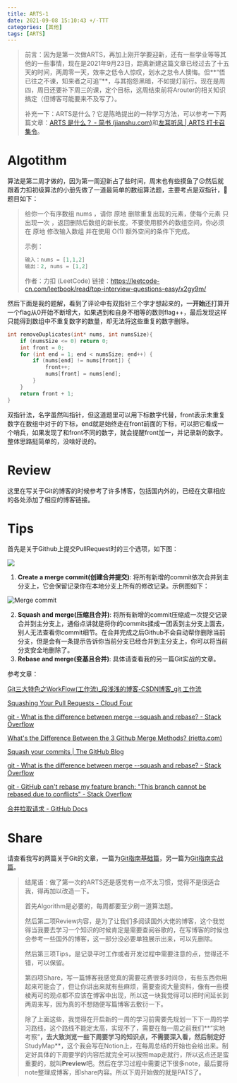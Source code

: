 ```yaml
---
title: ARTS-1
date: 2021-09-08 15:10:43 +/-TTT
categories: [其他]
tags: [ARTS]
---
```


> 前言：因为是第一次做ARTS，再加上刚开学要迎新，还有一些学业等等其他的一些事情，现在是2021年9月23日，距离新建这篇文章已经过去了十五天的时间，两周零一天，效率之低令人惊叹，划水之怠令人懊悔。但**“悟已往之不谏，知来者之可追”**，与其抱怨黑暗，不如提灯前行。现在是周四，周日还要补下周三的课，定个目标，这周结束前将Arouter的相关知识搞定（但博客可能要来不及写了）。
>
> 补充一下：ARTS是什么？它是陈皓提出的一种学习方法，可以参考一下两篇文章：[ARTS 是什么？ - 简书 (jianshu.com)](https://www.jianshu.com/p/951607ebbba0)和[左耳听风 | ARTS 打卡召集令](https://time.geekbang.org/column/article/85839)。

# Algotithm

算法是第二周才做的，因为第一周迎新占了些时间，周末也有些摸鱼了😥然后就跟着力扣初级算法的小册先做了一道最简单的数组算法题，主要考点是双指针，🤧题目如下：

> 给你一个有序数组 nums ，请你 原地 删除重复出现的元素，使每个元素 只出现一次 ，返回删除后数组的新长度。不要使用额外的数组空间，你必须在 原地 修改输入数组 并在使用 O(1) 额外空间的条件下完成。
>
> 示例：
>
> ```c
> 输入：nums = [1,1,2]
> 输出：2, nums = [1,2]
> ```
>
> 作者：力扣 (LeetCode)
> 链接：https://leetcode-cn.com/leetbook/read/top-interview-questions-easy/x2gy9m/

然后下面是我的题解，看到了评论中有双指针三个字才想起来的，**一开始**还打算开一个flag从0开始不断增大，如果遇到和自身不相等的数则flag++，最后发现这样只能得到数组中不重复数字的数量，却无法将这些重复的数字删除。

```C
int removeDuplicates(int* nums, int numsSize){
    if (numsSize <= 0) return 0;
    int front = 0;
    for (int end = 1; end < numsSize; end++) {
        if (nums[end] != nums[front]) {
            front++;
            nums[front] = nums[end];
        }
    }
    return front + 1;
}
```

双指针法，名字虽然叫指针，但这道题里可以用下标数字代替，front表示未重复数字在数组中对于的下标，end就是始终走在front前面的下标，可以把它看成一个哨兵，如果发现了和front不同的数字，就会提醒front加一，并记录新的数字。整体思路挺简单的，没啥好说的。

# Review

这里在写关于Git的博客的时候参考了许多博客，包括国内外的，已经在文章相应的各处添加了相应的博客链接。

# Tips

首先是关于Github上提交PullRequest时的三个选项，如下图：

![](https://docs.github.com/assets/images/help/pull_requests/select-squash-and-merge-from-drop-down-menu.png)

 1. **Create a merge commit(创建合并提交)**: 将所有新增的commit依次合并到主分支上，它会保留记录你在本地分支上所有的修改记录。示例图如下：

![Merge commit](https://docs.github.com/assets/images/help/pull_requests/standard-merge-commit-diagram.png)

  2. **Squash and merge(压缩且合并)**: 将所有新增的commit压缩成一次提交记录合并到主分支上，通俗点讲就是将你的commits揉成一团丢到主分支上面去，别人无法查看你commit细节。在合并完成之后Github不会自动帮你删除当前分支，但是会有一条提示告诉你当前分支已经合并到主分支上，你可以将当前分支安全地删除了。
 3. **Rebase and merge(变基且合并)**: 具体请查看我的另一篇Git实战的文章。

参考文章：

[Git三大特色之WorkFlow(工作流)_段浅浅的博客-CSDN博客_git 工作流](https://blog.csdn.net/qq_32452623/article/details/78905181)

[Squashing Your Pull Requests - Cloud Four](https://cloudfour.com/thinks/squashing-your-pull-requests/)

[git - What is the difference between merge --squash and rebase? - Stack Overflow](https://stackoverflow.com/questions/2427238/what-is-the-difference-between-merge-squash-and-rebase/43551395#43551395)

[What's the Difference Between the 3 Github Merge Methods? (rietta.com)](https://rietta.com/blog/github-merge-types/)

[Squash your commits | The GitHub Blog](https://github.blog/2016-04-01-squash-your-commits/)

[git - What is the difference between merge --squash and rebase? - Stack Overflow](https://stackoverflow.com/questions/2427238/what-is-the-difference-between-merge-squash-and-rebase)

[git - GitHub can't rebase my feature branch: "This branch cannot be rebased due to conflicts" - Stack Overflow](https://stackoverflow.com/questions/50012036/github-cant-rebase-my-feature-branch-this-branch-cannot-be-rebased-due-to-con)

[合并拉取请求 - GitHub Docs](https://docs.github.com/cn/github/collaborating-with-pull-requests/incorporating-changes-from-a-pull-request/merging-a-pull-request)

# Share

请查看我写的两篇关于Git的文章，一篇为[Git指南基础篇](http://110.40.167.120/posts/git指南-基础篇/)，另一篇为[Git指南实战篇](http://110.40.167.120/posts/git指南-实战篇/)。



> 结尾语：做了第一次的ARTS还是感觉有一点不太习惯，觉得不是很适合我，得再加以改造一下。
>
> 首先Algorithm是必要的，每周都要至少刷一道算法题。
>
> 然后第二项Review内容，是为了让我们多阅读国外大佬的博客，这个我觉得当我要去学习一个知识的时候肯定是需要查阅谷歌的，在写博客的时候也会参考一些国外的博客，这一部分没必要单独展示出来，可以先删除。
>
> 然后第三项Tips，是记录平时工作或者开发过程中需要注意的点，觉得还不错，可以保留。
>
> 第四项Share，写一篇博客我感觉真的需要花费很多时间😓，有些东西你用起来可能会了，但让你讲出来就有些麻烦，需要查阅大量资料，像有一些模棱两可的观点都不应该在博客中出现，所以这一块我觉得可以把时间延长到两周来写，因为真的不想随便写篇博客去敷衍一下。
>
> 除了上面这些，我觉得在开启新的一周的学习前需要先规划一下下一周的学习路线，这个路线不能定太高，实现不了，需要在每一周之前我们**“实地考察”**，去大致浏览一些下周要学习的知识点，不需要深入看，然后制定好**StudyMap**，这个我会写在Notion上，在每周总结的开始也会给出来。制定好具体的下周要学的内容后就完全可以按照map走就行，所以这点还是蛮重要的，就叫**Preview**吧。然后在学习过程中需要记下很多note，最后要将note整理成博客，即share内容。所以下周开始做的就是PATS了。
